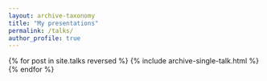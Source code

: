 ```yaml
---
layout: archive-taxonomy
title: "My presentations"
permalink: /talks/
author_profile: true
---
```


<!-- {% if site.talkmap_link == true %}

<p style="text-decoration:underline;"><a href="/talkmap.html">See a map of all the places I've given a talk!</a></p> 

{% endif %} -->

{% for post in site.talks reversed %}
  {% include archive-single-talk.html %}
{% endfor %}
